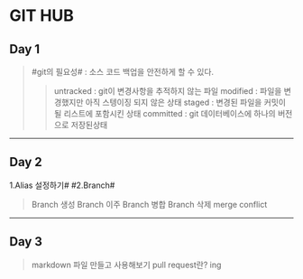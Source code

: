# GIT HUB
## Day 1
> #git의 필요성# : 소스 코드 백업을 안전하게 할 수 있다.
>	> untracked : git이 변경사항을 추적하지 않는 파일
>	> modified : 파일을 변경했지만 아직 스텡이징 되지 않은 상태
>	> staged : 변경된 파일을 커밋이 될 리스트에 포함시킨 상태
>	> committed : git 데이터베이스에 하나의 버전으로 저장된상태
***
## Day 2
1.Alias 설정하기#
#2.Branch#
> Branch 생성
> Branch 이주
> Branch 병합
> Branch 삭제
> merge conflict
***
## Day 3
> markdown 파일 만들고 사용해보기
> pull request란? ing

